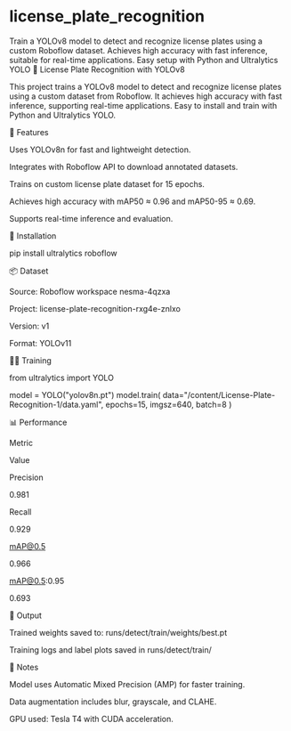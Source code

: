 # license_plate_recognition
Train a YOLOv8 model to detect and recognize license plates using a custom Roboflow dataset. Achieves high accuracy with fast inference, suitable for real-time applications. Easy setup with Python and Ultralytics YOLO
📸 License Plate Recognition with YOLOv8

This project trains a YOLOv8 model to detect and recognize license plates using a custom dataset from Roboflow. It achieves high accuracy with fast inference, supporting real-time applications. Easy to install and train with Python and Ultralytics YOLO.

🚀 Features

Uses YOLOv8n for fast and lightweight detection.

Integrates with Roboflow API to download annotated datasets.

Trains on custom license plate dataset for 15 epochs.

Achieves high accuracy with mAP50 ≈ 0.96 and mAP50-95 ≈ 0.69.

Supports real-time inference and evaluation.

🧰 Installation

pip install ultralytics roboflow

📦 Dataset

Source: Roboflow workspace nesma-4qzxa

Project: license-plate-recognition-rxg4e-znlxo

Version: v1

Format: YOLOv11

🏋️‍♀️ Training

from ultralytics import YOLO

model = YOLO("yolov8n.pt")
model.train(
    data="/content/License-Plate-Recognition-1/data.yaml",
    epochs=15,
    imgsz=640,
    batch=8
)

📊 Performance

Metric

Value

Precision

0.981

Recall

0.929

mAP@0.5

0.966

mAP@0.5:0.95

0.693

📁 Output

Trained weights saved to: runs/detect/train/weights/best.pt

Training logs and label plots saved in runs/detect/train/

📌 Notes

Model uses Automatic Mixed Precision (AMP) for faster training.

Data augmentation includes blur, grayscale, and CLAHE.

GPU used: Tesla T4 with CUDA acceleration.
